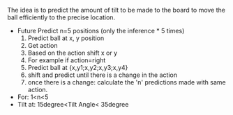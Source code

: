 The idea is to predict the amount of tilt to be made to the board to move the ball efficiently to the precise location.

- Future Predict n=5 positions (only the inference * 5 times)
	1. Predict ball at x, y position
	2. Get action
	3. Based on the action shift x or y
	4. For example if action=right
	5. Predict ball at {x,y1;x,y2;x,y3;x,y4}
	6. shift and predict until there is a change in the action
	7. once there is a change: calculate the 'n' predictions made with same action.
- For: 1<n<5
- Tilt at: 15degree<Tilt Angle< 35degree
